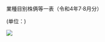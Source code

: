 業種目别株俩等一表（令和4年7·8月分）

(单位：)

![](https://www.nta.go.jp/tmp/f2c4e41b-172d-4b1c-82fc-5d80869fb0fd/images/ea220ba48ca441b1ca25363e36921e4042e42d43e1eed9de57441eb9b8b100b7.jpg)
